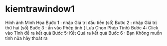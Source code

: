 # kiemtrawindow1
Hính ảnh Minh Họa 
Bước 1 : nhập Giá trị đầu tiền (số)
Bước 2 : nhập Giá trị thứ hai (số)
Bước 3 : ấn vào Phép tính ( Lựa Chọn Phép Tính)
Bước 4: Click vào Tính để ra kết quả
Bước 5: Kết Quả ra kết quả
Bước 6 : Bạn Không muốn tính nữa hãy thoát ra 
